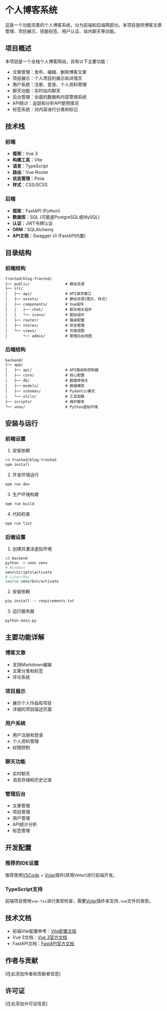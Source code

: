 # 个人博客系统

这是一个功能完善的个人博客系统，分为前端和后端两部分。本项目提供博客文章管理、项目展示、技能标签、用户认证、站内聊天等功能。

## 项目概述

本项目是一个全栈个人博客网站，具有以下主要功能：

- 文章管理：发布、编辑、删除博客文章
- 项目展示：个人项目的展示和详情页
- 用户系统：注册、登录、个人资料管理
- 聊天功能：实时站内聊天
- 后台管理：全面的数据和内容管理系统
- API统计：追踪和分析API使用情况
- 标签系统：对内容进行分类和标记

## 技术栈

### 前端
- **框架**：Vue 3
- **构建工具**：Vite
- **语言**：TypeScript
- **路由**：Vue Router
- **状态管理**：Pinia
- **样式**：CSS/SCSS

### 后端
- **框架**：FastAPI (Python)
- **数据库**：SQL (可能是PostgreSQL或MySQL)
- **认证**：JWT令牌认证
- **ORM**：SQLAlchemy
- **API文档**：Swagger UI (FastAPI内置)

## 目录结构

### 前端结构
```
fronted/blog-fronted/
├── public/                # 静态资源
├── src/
│   ├── api/               # API请求接口
│   ├── assets/            # 静态资源(图片、样式)
│   ├── components/        # Vue组件
│   │   ├── chat/          # 聊天相关组件
│   │   └── icons/         # 图标组件
│   ├── router/            # 路由配置
│   ├── stores/            # 状态管理
│   └── views/             # 页面视图
│       └── admin/         # 管理后台视图
```

### 后端结构
```
backend/
├── app/
│   ├── api/               # API路由和控制器
│   ├── core/              # 核心配置
│   ├── db/                # 数据库相关
│   ├── models/            # 数据模型
│   ├── schemas/           # Pydantic模式
│   └── utils/             # 工具函数
├── scripts/               # 维护脚本
└── venv/                  # Python虚拟环境
```

## 安装与运行

### 前端设置

1. 安装依赖
```sh
cd fronted/blog-fronted
npm install
```

2. 开发环境运行
```sh
npm run dev
```

3. 生产环境构建
```sh
npm run build
```

4. 代码检查
```sh
npm run lint
```

### 后端设置

1. 创建并激活虚拟环境
```sh
cd backend
python -m venv venv
# Windows
venv\Scripts\activate
# Linux/Mac
source venv/bin/activate
```

2. 安装依赖
```sh
pip install -r requirements.txt
```

3. 运行服务器
```sh
python main.py
```

## 主要功能详解

### 博客文章
- 支持Markdown编辑
- 文章分类和标签
- 评论系统

### 项目展示
- 展示个人作品和项目
- 详细的项目描述页面

### 用户系统
- 用户注册和登录
- 个人资料管理
- 权限控制

### 聊天功能
- 实时聊天
- 消息存储和历史记录

### 管理后台
- 文章管理
- 项目管理
- 用户管理
- API统计分析
- 标签管理

## 开发配置

### 推荐的IDE设置

推荐使用[VSCode](https://code.visualstudio.com/) + [Volar](https://marketplace.visualstudio.com/items?itemName=Vue.volar)插件(禁用Vetur)进行前端开发。

### TypeScript支持

前端项目使用`vue-tsc`进行类型检查，需要[Volar](https://marketplace.visualstudio.com/items?itemName=Vue.volar)插件来支持`.vue`文件的类型。

## 技术文档

- 前端Vite配置参考：[Vite配置文档](https://vitejs.dev/config/)
- Vue 3文档：[Vue 3官方文档](https://v3.vuejs.org/)
- FastAPI文档：[FastAPI官方文档](https://fastapi.tiangolo.com/)

## 作者与贡献

[在此添加作者和贡献者信息]

## 许可证

[在此添加许可证信息]
